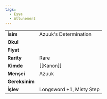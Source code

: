 ```yaml
---
tags:
  - Eşya
  - Attunement
---  
```

  
  
  
|  |  |  
|---|---|  
| **İsim** | Azuuk's Determination|  
| **Okul** | |  
| **Fiyat** | |  
| **Rarity** | Rare|  
| **Kimde** | [[Kanon]]|  
| **Menşei** | Azuuk|  
| **Gereksinim** | |  
| **İşlev** | Longsword +1, Misty Step|  
  
  
